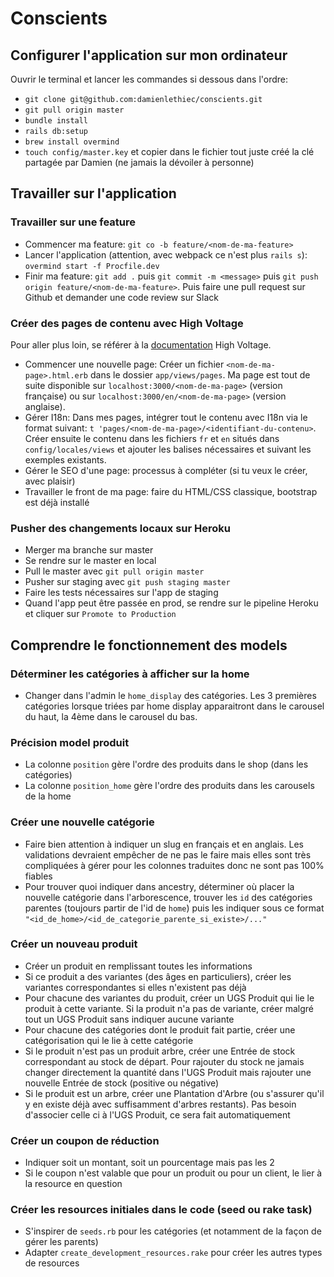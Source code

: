 # Conscients

## Configurer l'application sur mon ordinateur

Ouvrir le terminal et lancer les commandes si dessous dans l'ordre:
- `git clone git@github.com:damienlethiec/conscients.git`
- `git pull origin master`
- `bundle install`
- `rails db:setup`
- `brew install overmind`
- `touch config/master.key` et copier dans le fichier tout juste créé la clé partagée par Damien
(ne jamais la dévoiler à personne)

## Travailler sur l'application

### Travailler sur une feature

- Commencer ma feature: `git co -b feature/<nom-de-ma-feature>`
- Lancer l'application (attention, avec webpack ce n'est plus `rails s`): `overmind start -f Procfile.dev`
- Finir ma feature: `git add .` puis `git commit -m <message>` puis `git push origin
feature/<nom-de-ma-feature>`. Puis faire une pull request sur Github et demander une code review
sur Slack

### Créer des pages de contenu avec High Voltage

Pour aller plus loin, se référer à la [documentation](https://github.com/thoughtbot/high_voltage)
 High Voltage.

- Commencer une nouvelle page: Créer un fichier `<nom-de-ma-page>.html.erb` dans le dossier
`app/views/pages`. Ma page est tout de suite disponible sur `localhost:3000/<nom-de-ma-page>`
(version française) ou sur `localhost:3000/en/<nom-de-ma-page>` (version anglaise).
- Gérer I18n: Dans mes pages, intégrer tout le contenu avec I18n via le format suivant: `t
'pages/<nom-de-ma-page>/<identifiant-du-contenu>`. Créer ensuite le contenu dans les fichiers
`fr` et `en` situés dans `config/locales/views` et ajouter les balises nécessaires et suivant les
 exemples existants.
 - Gérer le SEO d'une page: processus à compléter (si tu veux le créer, avec plaisir)
 - Travailler le front de ma page: faire du HTML/CSS classique, bootstrap est déjà installé

### Pusher des changements locaux sur Heroku

 - Merger ma branche sur master
 - Se rendre sur le master en local
 - Pull le master avec `git pull origin master`
 - Pusher sur staging avec `git push staging master`
 - Faire les tests nécessaires sur l'app de staging
 - Quand l'app peut être passée en prod, se rendre sur le pipeline Heroku et cliquer sur `Promote to Production`

## Comprendre le fonctionnement des models

### Déterminer les catégories à afficher sur la home

 - Changer dans l'admin le `home_display` des catégories. Les 3 premières catégories lorsque triées par home display apparaitront dans le carousel du haut, la 4ème dans le carousel du bas.

### Précision model produit

 - La colonne `position` gère l'ordre des produits dans le shop (dans les catégories)
 - La colonne `position_home` gère l'ordre des produits dans les carousels de la home

### Créer une nouvelle catégorie

 - Faire bien attention à indiquer un slug en français et en anglais. Les validations devraient empêcher de ne pas le faire mais elles sont très compliquées à gérer pour les colonnes traduites donc ne sont pas 100% fiables
 - Pour trouver quoi indiquer dans ancestry, déterminer où placer la nouvelle catégorie dans l'arborescence, trouver les `id` des catégories parentes (toujours partir de l'id de `home`) puis les indiquer sous ce format `"<id_de_home>/<id_de_categorie_parente_si_existe>/..."`

### Créer un nouveau produit

  - Créer un produit en remplissant toutes les informations
  - Si ce produit a des variantes (des âges en particuliers), créer les variantes correspondantes si elles n'existent pas déjà
  - Pour chacune des variantes du produit, créer un UGS Produit qui lie le produit à cette variante. Si la produit n'a pas de variante, créer malgré tout un UGS Produit sans indiquer aucune variante
  - Pour chacune des catégories dont le produit fait partie, créer une catégorisation qui le lie à cette catégorie
  - Si le produit n'est pas un produit arbre, créer une Entrée de stock correspondant au stock de départ. Pour rajouter du stock ne jamais changer directement la quantité dans l'UGS Produit mais rajouter une nouvelle Entrée de stock (positive ou négative)
  - Si le produit est un arbre, créer une Plantation d'Arbre (ou s'assurer qu'il y en existe déjà avec suffisamment d'arbres restants). Pas besoin d'associer celle ci à l'UGS Produit, ce sera fait automatiquement

### Créer un coupon de réduction

  - Indiquer soit un montant, soit un pourcentage mais pas les 2
  - Si le coupon n'est valable que pour un produit ou pour un client, le lier à la resource en question

### Créer les resources initiales dans le code (seed ou rake task)

  - S'inspirer de `seeds.rb` pour les catégories (et notamment de la façon de gérer les parents)
  - Adapter `create_development_resources.rake` pour créer les autres types de resources
